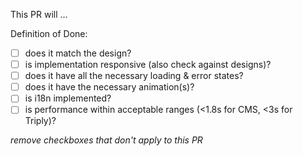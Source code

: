 This PR will ...

Definition of Done:

- [ ] does it match the design?
- [ ] is implementation responsive (also check against designs)?
- [ ] does it have all the necessary loading & error states?
- [ ] does it have the necessary animation(s)?
- [ ] is i18n implemented?
- [ ] is performance within acceptable ranges (<1.8s for CMS, <3s for Triply)?

_remove checkboxes that don't apply to this PR_
